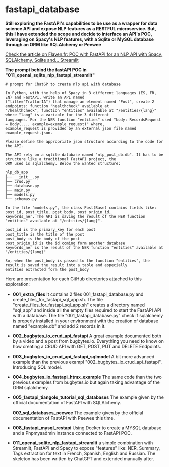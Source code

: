 # fastapi_database

**Still exploring the FastAPI's capabilities to be use as a wrapper for data science API and expose NLP features as a RESTFUL microservice. But, this I have extended the scope and decide to interface an API's POC, leveraging on Spacy's NLP features, with a Sqlite or MySQL database through an ORM like SQLAlchemy or Peewee**

[Check the article on Flaven.fr: POC with FastAPI for an NLP API with Spacy, SQLAlchemy, Sqlite and… Streamlit](https://flaven.fr/2023/10/poc-with-fastapi-for-an-nlp-api-with-spacy-sqlalchemy-sqlite-and-streamlit/)


**The prompt behind the fastAPI POC in "011_openai_sqlite_nlp_fastapi_streamlit"**
```
# prompt for ChatGP to create nlp api with database

In Python, with the help of Spacy in 3 different languages (ES, FR, EN) and FastAPI, write an API named
("title="TrattorIA") that manage an element named "Post", create 2 endpoints: function "healthcheck" available at
"/healthcheck", function "entities" available at "/entities/{lang}" where "lang" is a variable for the 3 different
languages. For the NER function "entities" used "body: RecordsRequest = Body(..., example=example_request)" where,
example_request is provided by an external json file named example_request.json.

Please define the appropriate json structure according to the code for the API.

The API rely on a sqlite database named "nlp_post_db.db". It has to be structure like a traditional FastAPI project, the
ORM used is sqlalchemy. Below the wanted structure:

nlp_db_app
├── __init__.py
├── crud.py
├── database.py
├── main.py
├── models.py
└── schemas.py

In the file "models.py", the class Post(Base) contains fields like: post_id, post_title, post_body, post_origin_id,
keywords_ner. The API is saving the result of the NER function "entities" available at "/entities/{lang}".

post_id is the primary_key for each post
post_title is the title of the post
post_body is the body of the post
post_origin_id is the id coming form another database
keywords_ner is the result of the NER function "entities" available at "/entities/{lang}"

So, when the post_body is passed to the function "entities", the result is saved the result into a table and especially
entities extracted form the post_body
```


Here are presentation for each GitHub directories attached to this exploration:



- **001_extra_files** 
It contains 2 files 001_fastapi_database.py and create_files_for_fastapi_sql_app.sh. The file "create_files_for_fastapi_sql_app.sh" creates a directory named "sql_app" and inside all the empty files required to start the FastAPI API with a database. The file "001_fastapi_database.py" check if sqlalchemy is properly installed in your environment with the creation of database named "example.db" and add 2 records in it.

- **002_bugbytes_io_crud_api_fastapi** 
A great example documented both by a video and a post from bugbytes.io. Everything you need to know on how creating a CRUD API with GET, POST, PUT and DELETE Endpoints.

- **003_bugbytes_io_crud_api_fastapi_sqlmodel** 
A bit more advanced example than the previous exampl "002_bugbytes_io_crud_api_fastapi". Introducing SQL model.

- **004_bugbytes_io_fastapi_htmx_example** The same code than the two previous examples from bugbytes.io but again taking advantage of the ORM sqlalchemy.

- **005_fastapi_tiangolo_tutorial_sql_databases** The example given by the official documentation of FastAPI with SQLAlchemy.</li>
**007_sql_databases_peewee** 
The example given by the official documentation of FastAPI with Peewee this time.

- **008_fastapi_mysql_restapi** 
Using Docker to create a MYSQL database and a Phpmyaadmin instance connected to FastAPI POC.

- **011_openai_sqlite_nlp_fastapi_streamlit** a simple combination with Streamlit, FastAPI and Spacy to expose "features" like: NER, Summary, Tags extraction for text in French, Spanish, English and Russian. The skeleton has been written by ChatGPT and extended manually after.

